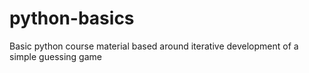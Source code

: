 # python-basics
Basic python course material based around iterative development of a simple guessing game
